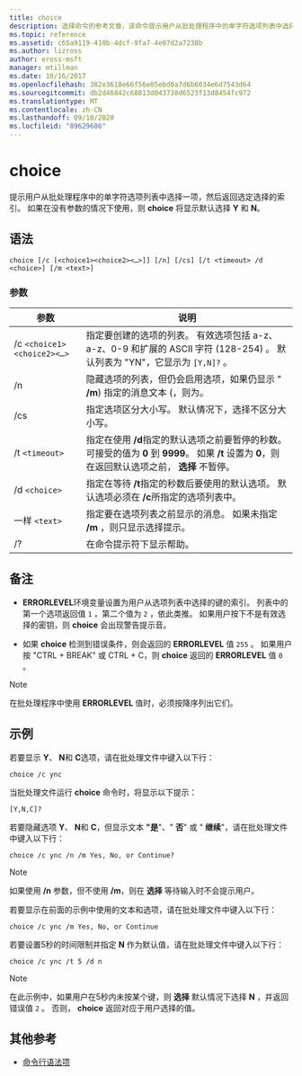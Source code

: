 ```yaml
---
title: choice
description: 选择命令的参考文章，该命令提示用户从批处理程序中的单字符选项列表中选择一项，然后返回选定选择的索引。
ms.topic: reference
ms.assetid: c65a9119-410b-4dcf-9fa7-4e07d2a7238b
ms.author: lizross
author: eross-msft
manager: mtillman
ms.date: 10/16/2017
ms.openlocfilehash: 382e3618e66f56e05ebd0a7d6b6034e6d7543d64
ms.sourcegitcommit: db2d46842c68813d043738d6523f13d8454fc972
ms.translationtype: MT
ms.contentlocale: zh-CN
ms.lasthandoff: 09/10/2020
ms.locfileid: "89629686"
---
```

# <a name="choice"></a>choice

提示用户从批处理程序中的单字符选项列表中选择一项，然后返回选定选择的索引。 如果在没有参数的情况下使用，则 **choice** 将显示默认选择 **Y** 和 **N**。

## <a name="syntax"></a>语法

```
choice [/c [<choice1><choice2><…>]] [/n] [/cs] [/t <timeout> /d <choice>] [/m <text>]
```

### <a name="parameters"></a>参数

| 参数 | 说明 |
| --------- | ----------- |
| /c `<choice1><choice2><…>` | 指定要创建的选项的列表。 有效选项包括 a-z、a-z、0-9 和扩展的 ASCII 字符 (128-254) 。 默认列表为 "YN"，它显示为 `[Y,N]?` 。 |
| /n | 隐藏选项的列表，但仍会启用选项，如果仍显示 " **/m**) 指定的消息文本 (，则为。 |
| /cs | 指定选项区分大小写。 默认情况下，选择不区分大小写。 |
| /t `<timeout>` | 指定在使用 **/d**指定的默认选项之前要暂停的秒数。 可接受的值为 **0** 到 **9999**。 如果 **/t** 设置为 **0**，则在返回默认选项之前， **选择** 不暂停。 |
| /d `<choice>` | 指定在等待 **/t**指定的秒数后要使用的默认选项。 默认选项必须在 **/c**所指定的选项列表中。 |
| 一样 `<text>` | 指定要在选项列表之前显示的消息。 如果未指定 **/m** ，则只显示选择提示。 |
| /? | 在命令提示符下显示帮助。 |

## <a name="remarks"></a>备注

- **ERRORLEVEL**环境变量设置为用户从选项列表中选择的键的索引。 列表中的第一个选项返回值 `1` ，第二个值为 `2` ，依此类推。 如果用户按下不是有效选择的密钥，则 **choice** 会出现警告提示音。

- 如果 **choice** 检测到错误条件，则会返回的 **ERRORLEVEL** 值 `255` 。 如果用户按 "CTRL + BREAK" 或 CTRL + C，则 **choice** 返回的 **ERRORLEVEL** 值 `0` 。

> [!NOTE]
> 在批处理程序中使用 **ERRORLEVEL** 值时，必须按降序列出它们。

## <a name="examples"></a>示例

若要显示 **Y**、 **N**和 **C**选项，请在批处理文件中键入以下行：

```
choice /c ync
```

当批处理文件运行 **choice** 命令时，将显示以下提示：

```
[Y,N,C]?
```

若要隐藏选项 **Y**、 **N**和 **C**，但显示文本 **"是**"、" **否**" 或 " **继续**"，请在批处理文件中键入以下行：

```
choice /c ync /n /m Yes, No, or Continue?
```

> [!NOTE]
> 如果使用 **/n** 参数，但不使用 **/m**，则在 **选择** 等待输入时不会提示用户。

若要显示在前面的示例中使用的文本和选项，请在批处理文件中键入以下行：

```
choice /c ync /m Yes, No, or Continue
```

若要设置5秒的时间限制并指定 **N** 作为默认值，请在批处理文件中键入以下行：

```
choice /c ync /t 5 /d n
```

> [!NOTE]
> 在此示例中，如果用户在5秒内未按某个键，则 **选择** 默认情况下选择 **N** ，并返回错误值 `2` 。 否则， **choice** 返回对应于用户选择的值。

## <a name="additional-references"></a>其他参考

- [命令行语法项](command-line-syntax-key.md)
